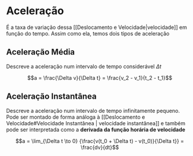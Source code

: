 # Aceleração

É a taxa de variação dessa [[Deslocamento e Velocidade|velocidade]] em função do tempo. Assim como ela, temos dois tipos de aceleração

## Aceleração Média
Descreve a aceleração num intervalo de tempo considerável $\Delta t$

$$a = \frac{\Delta v}{\Delta t} = \frac{v_2 - v_1}{t_2 - t_1}$$

## Aceleração Instantânea
Descreve a aceleração num intervalo de tempo infinitamente pequeno. Pode ser montado de forma análoga à [[Deslocamento e Velocidade#Velocidade Instantânea | velocidade instantânea]] e também pode ser interpretada como a **derivada da função horária de velocidade**

$$a = \lim_{\Delta t \to 0}
{\frac{v(t_0 + \Delta t) - v(t_0)}{\Delta t}} = \frac{dv}{dt}$$